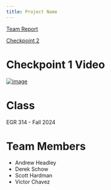 ```yaml
---
title: Project Name
---
```


[Team Report](/report.md)


[Checkpoint 2](/checkpoint2.md)


# Checkpoint 1 Video
[![image](https://github.com/user-attachments/assets/9f7633fb-e993-4c58-b517-bd5875deb1e7)](https://www.youtube.com/watch?v=BzNZRsTqQd8)


# Class

EGR 314 - Fall 2024

# Team Members

* Andrew Headley
* Derek Schow
* Scott Hardman
* Victor Chavez
